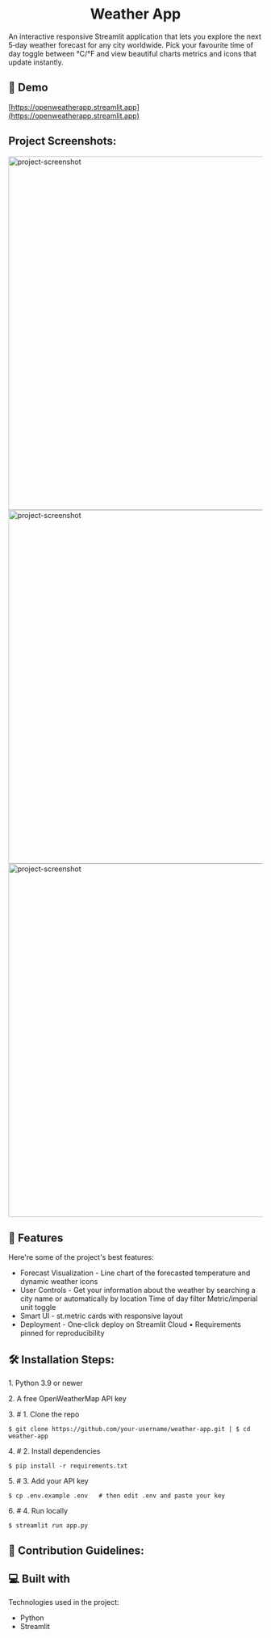 <h1 align="center" id="title">Weather App</h1>

<p id="description">An interactive responsive Streamlit application that lets you explore the next 5‑day weather forecast for any city worldwide. Pick your favourite time of day toggle between °C/°F and view beautiful charts metrics and icons that update instantly.</p>

<h2>🚀 Demo</h2>

[https://openweatherapp.streamlit.app](https://openweatherapp.streamlit.app)

<h2>Project Screenshots:</h2>

<img src="https://i.imgur.com/p3XChWl.png" alt="project-screenshot" width="2500" height="700/">

<img src="https://i.imgur.com/x5NwBCO.png" alt="project-screenshot" width="2500" height="700/">

<img src="https://i.imgur.com/ZQC5bav.png" alt="project-screenshot" width="2500" height="700/">

  
  
<h2>🧐 Features</h2>

Here're some of the project's best features:

*   Forecast Visualization - Line chart of the forecasted temperature and dynamic weather icons
*   User Controls - Get your information about the weather by searching a city name or automatically by location Time of day filter Metric/imperial unit toggle
*   Smart UI - st.metric cards with responsive layout
*   Deployment - One‑click deploy on Streamlit Cloud • Requirements pinned for reproducibility

<h2>🛠️ Installation Steps:</h2>

<p>1. Python&nbsp;3.9 or newer</p>

<p>2. A free OpenWeatherMap API key</p>

<p>3. # 1. Clone the repo</p>

```
$ git clone https://github.com/your‑username/weather‑app.git | $ cd weather‑app
```

<p>4. # 2. Install dependencies</p>

```
$ pip install -r requirements.txt
```

<p>5. # 3. Add your API key</p>

```
$ cp .env.example .env   # then edit .env and paste your key
```

<p>6. # 4. Run locally</p>

```
$ streamlit run app.py
```

<h2>🍰 Contribution Guidelines:</h2>

  
  
<h2>💻 Built with</h2>

Technologies used in the project:

*   Python
*   Streamlit
